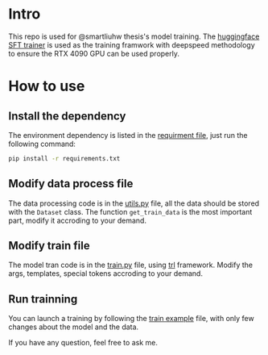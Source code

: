 # Intro

This repo is used for @smartliuhw thesis's model training. The [huggingface SFT trainer](https://huggingface.co/docs/trl/sft_trainer) is used as the training framwork with deepspeed methodology to ensure the RTX 4090 GPU can be used properly.

# How to use

## Install the dependency

The environment dependency is listed in the [requirment file](./requirements.txt), just run the following command:

```bash
pip install -r requirements.txt
```

## Modify data process file

The data processing code is in the [utils.py](./src/utils.py) file, all the data should be stored with the ``Dataset`` class. The function ``get_train_data`` is the most important part, modify it accroding to your demand.

## Modify train file

The model tran code is in the [train.py](./src/train.py) file, using [trl](https://huggingface.co/docs/trl/sft_trainer) framework. Modify the args, templates, special tokens accroding to your demand.

## Run trainning

You can launch a training by following the [train example](./scripts/train_example.sh) file, with only few changes about the model and the data.

If you have any question, feel free to ask me.
